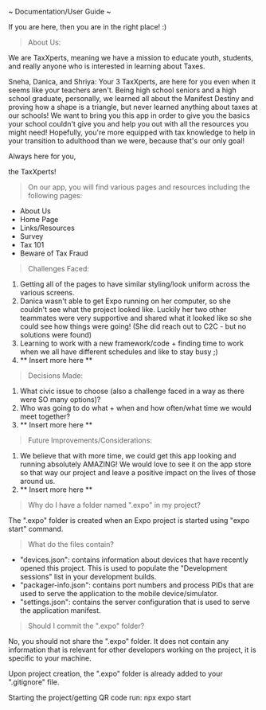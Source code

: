~ Documentation/User Guide ~

If you are here, then you are in the right place! :)

> About Us:

We are TaxXperts, meaning we have a mission to educate youth, students, and really anyone who is interested in learning about Taxes. 

Sneha, Danica, and Shriya: Your 3 TaxXperts, are here for you even when it seems like your teachers aren't. 
Being high school seniors and a high school graduate, personally, we learned all about the Manifest Destiny and proving how a shape is a triangle, but never learned anything about taxes at our schools! We want to bring you this app in order to give you the basics your school couldn't give you and help you out with all the resources you might need! Hopefully, you're more equipped with tax knowledge to help in your transition to adulthood than we were, because that's our only goal! 

Always here for you,

the TaxXperts!

> On our app, you will find various pages and resources including the following pages: 
- About Us
- Home Page
- Links/Resources
- Survey
- Tax 101
- Beware of Tax Fraud

> Challenges Faced:
1) Getting all of the pages to have similar styling/look uniform across the various screens. 
2) Danica wasn't able to get Expo running on her computer, so she couldn't see what the project looked like. Luckily her two other teammates were very supportive and shared what it looked like so she could see how things were going! (She did reach out to C2C - but no solutions were found)
3) Learning to work with a new framework/code + finding time to work when we all have different schedules and like to stay busy ;)
4) ** Insert more here **

> Decisions Made:
1) What civic issue to choose (also a challenge faced in a way as there were SO many options)?
2) Who was going to do what + when and how often/what time we would meet together?
3) ** Insert more here **

> Future Improvements/Considerations:
1) We believe that with more time, we could get this app looking and running absolutely AMAZING! We would love to see it on the app store so that way our project and leave a positive impact on the lives of those around us.
2) ** Insert more here **


> Why do I have a folder named ".expo" in my project?

The ".expo" folder is created when an Expo project is started using "expo start" command.

> What do the files contain?

- "devices.json": contains information about devices that have recently opened this project. This is used to populate the "Development sessions" list in your development builds.
- "packager-info.json": contains port numbers and process PIDs that are used to serve the application to the mobile device/simulator.
- "settings.json": contains the server configuration that is used to serve the application manifest.

> Should I commit the ".expo" folder?

No, you should not share the ".expo" folder. It does not contain any information that is relevant for other developers working on the project, it is specific to your machine.

Upon project creation, the ".expo" folder is already added to your ".gitignore" file.

Starting the project/getting QR code run: npx expo start 
